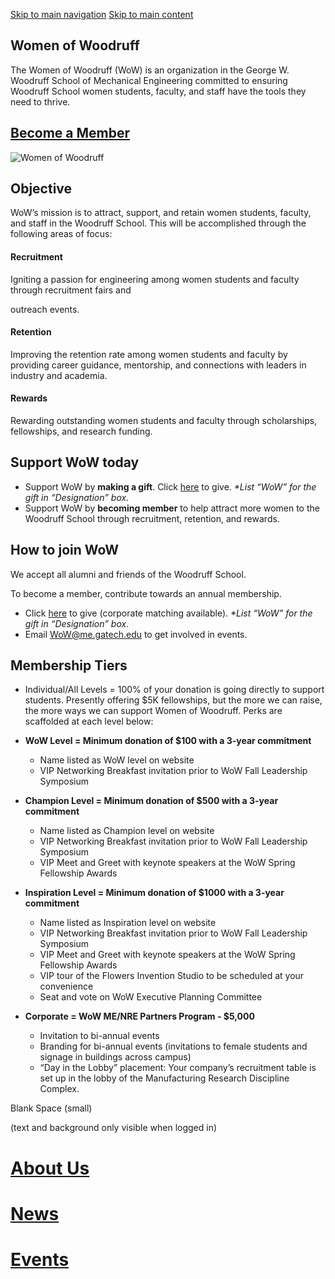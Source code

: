 [Skip to main navigation](https://me.gatech.edu/wow#main-navigation) [Skip to main content](https://me.gatech.edu/wow#main-content)

## Women of Woodruff

The Women of Woodruff (WoW) is an organization in the George W. Woodruff School of Mechanical Engineering committed to ensuring Woodruff School women students, faculty, and staff have the tools they need to thrive.

## [Become a Member](https://www.givecampus.com/campaigns/46972/donations/new?designation_id=55d749&)

![Women of Woodruff](https://me.gatech.edu/sites/default/files/2022-09/WoW.jpg)

## Objective

WoW’s mission is to attract, support, and retain women students, faculty, and staff in the Woodruff School. This will be accomplished through the following areas of focus:

#### Recruitment

Igniting a passion for engineering among women students and faculty through recruitment fairs and

outreach events.

#### Retention

Improving the retention rate among women students and faculty by providing career guidance, mentorship, and connections with leaders in industry and academia.

#### Rewards

Rewarding outstanding women students and faculty through scholarships, fellowships, and research funding.

## Support WoW today

- Support WoW by **making a gift**. Click [here](https://www.givecampus.com/campaigns/46972/donations/new?designation_id=55d749&) to give. _\*List “WoW” for the gift in “Designation” box._
- Support WoW by **becoming member** to help attract more women to the Woodruff School through recruitment, retention, and rewards.

## How to join WoW

We accept all alumni and friends of the Woodruff School.

To become a member, contribute towards an annual membership.

- Click [here](https://www.givecampus.com/campaigns/46972/donations/new?designation_id=55d749&) to give (corporate matching available). _\*List “WoW” for the gift in “Designation” box._
- Email [WoW@me.gatech.edu](mailto:WoW@me.gatech.edu) to get involved in events.

## Membership Tiers

- Individual/All Levels = 100% of your donation is going directly to support students. Presently offering $5K fellowships, but the more we can raise, the more ways we can support Women of Woodruff. Perks are scaffolded at each level below:

- **WoW Level = Minimum donation of $100 with a 3-year commitment**
  - Name listed as WoW level on website
  - VIP Networking Breakfast invitation prior to WoW Fall Leadership Symposium
- **Champion Level = Minimum donation of $500 with a 3-year commitment**
  - Name listed as Champion level on website
  - VIP Networking Breakfast invitation prior to WoW Fall Leadership Symposium
  - VIP Meet and Greet with keynote speakers at the WoW Spring Fellowship Awards
- **Inspiration Level = Minimum donation of $1000 with a 3-year commitment**
  - Name listed as Inspiration level on website
  - VIP Networking Breakfast invitation prior to WoW Fall Leadership Symposium
  - VIP Meet and Greet with keynote speakers at the WoW Spring Fellowship Awards
  - VIP tour of the Flowers Invention Studio to be scheduled at your convenience
  - Seat and vote on WoW Executive Planning Committee
- **Corporate = WoW ME/NRE Partners Program - $5,000**
  - Invitation to bi-annual events
  - Branding for bi-annual events (invitations to female students and signage in buildings across campus)
  - “Day in the Lobby” placement: Your company’s recruitment table is set up in the lobby of the Manufacturing Research Discipline Complex.

Blank Space (small)

(text and background only visible when logged in)

# [About Us](https://www.me.gatech.edu/wow-about-us)

# [News](https://www.me.gatech.edu/wow-news)

# [Events](https://www.me.gatech.edu/wow-events)